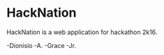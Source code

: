 HackNation
==========

HackNation is a web application for hackathon 2k16.


-Dionisio
-A.
-Grace
-Jr.
